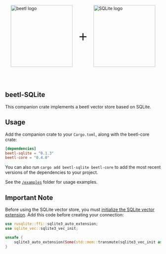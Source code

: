 <div style="display: flex; align-items: center; justify-content: center;">
    <picture>
        <source media="(prefers-color-scheme: dark)" srcset="../img/beetl_logo_dark.svg">
        <source media="(prefers-color-scheme: light)" srcset="../img/beetl_logo.svg">
        <img src="../img/beetl_logo.svg" width="200" alt="beetl logo">
    </picture>
    <span style="font-size: 48px; margin: 0 20px; font-weight: regular; font-family: Open Sans, sans-serif;"> + </span>
    <picture>
        <source media="(prefers-color-scheme: dark)" srcset="https://www.sqlite.org/images/sqlite370_banner.gif">
        <source media="(prefers-color-scheme: light)" srcset="https://www.sqlite.org/images/sqlite370_banner.gif">
        <img src="https://www.sqlite.org/images/sqlite370_banner.gif" width="200" alt="SQLite logo">
    </picture>
</div>

<br><br>

## beetl-SQLite

This companion crate implements a beetl vector store based on SQLite.

## Usage

Add the companion crate to your `Cargo.toml`, along with the beetl-core crate:

```toml
[dependencies]
beetl-sqlite = "0.1.3"
beetl-core = "0.4.0"
```

You can also run `cargo add beetl-sqlite beetl-core` to add the most recent versions of the dependencies to your project.

See the [`/examples`](./examples) folder for usage examples.

## Important Note

Before using the SQLite vector store, you must [initialize the SQLite vector extension](https://alexgarcia.xyz/sqlite-vec/rust.html). Add this code before creating your connection:

```rust
use rusqlite::ffi::sqlite3_auto_extension;
use sqlite_vec::sqlite3_vec_init;

unsafe {
    sqlite3_auto_extension(Some(std::mem::transmute(sqlite3_vec_init as *const ())));
}
```
